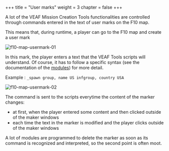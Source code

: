 +++
title = "User marks"
weight = 3
chapter = false
+++


A lot of the VEAF Mission Creation Tools functionalities are controlled through commands entered in the text of user marks on the F10 map.

This means that, during runtime, a player can go to the F10 map and create a user mark

![f10-map-usermark-01](/VEAF-Mission-Creation-Tools/images/f10-map-usermark-01.png?raw=true "f10-map-usermark-01")

In this mark, the player enters a text that the VEAF Tools scripts will understand. Of course, it has to follow a specific syntax (see the documentation of the [modules](../modules/)) for more detail.

Example : ``_spawn group, name US infgroup, country USA``

![f10-map-usermark-02](/VEAF-Mission-Creation-Tools/images/f10-map-usermark-02.png?raw=true "f10-map-usermark-02")

The command is sent to the scripts everytime the content of the marker changes:

* at first, when the player entered some content and then clicked outside of the maker windows
* each time the text in the marker is modified and the player clicks outside of the maker windows

A lot of modules are programmed to delete the marker as soon as its command is recognized and interpreted, so the second point is often moot.